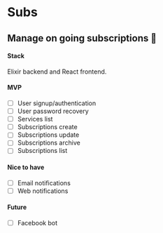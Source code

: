 # Subs
## Manage on going subscriptions :money_with_wings:

#### Stack
Elixir backend and React frontend.

#### MVP
- [ ] User signup/authentication
- [ ] User password recovery
- [ ] Services list
- [ ] Subscriptions create
- [ ] Subscriptions update
- [ ] Subscriptions archive
- [ ] Subscriptions list

#### Nice to have
- [ ] Email notifications
- [ ] Web notifications

#### Future
- [ ] Facebook bot

